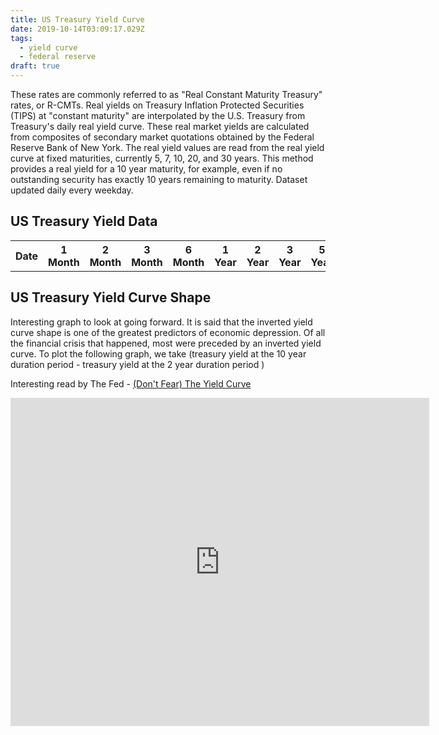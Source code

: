 ```yaml
---
title: US Treasury Yield Curve
date: 2019-10-14T03:09:17.029Z
tags:
  - yield curve
  - federal reserve
draft: true
---
```

These rates are commonly referred to as "Real Constant Maturity Treasury" rates, or R-CMTs. Real yields on Treasury Inflation Protected Securities (TIPS) at "constant maturity" are interpolated by the U.S. Treasury from Treasury's daily real yield curve. These real market yields are calculated from composites of secondary market quotations obtained by the Federal Reserve Bank of New York. The real yield values are read from the real yield curve at fixed maturities, currently 5, 7, 10, 20, and 30 years. This method provides a real yield for a 10 year maturity, for example, even if no outstanding security has exactly 10 years remaining to maturity. Dataset updated daily every weekday. 

<h2>US Treasury Yield Data</h2> <div class="table-responsive"> <table class="table table-striped table-sm" id="treasuryData"> <thead> <tr> <th>Date</th> <th>1 Month</th> <th>2 Month</th> <th>3 Month</th> <th>6 Month</th> <th>1 Year</th> <th>2 Year</th> <th>3 Year</th> <th>5 Year</th> <th>7 Year</th> <th>10 Year</th> <th>20 Year</th> <th>30 Year</th> </tr> </thead> <tbody> <tr> </tr> </tbody> </table> </div>

<script src="https://finchato.github.io/grabTreasuryData.js"></script>

<h2>US Treasury Yield Curve Shape</h2>

Interesting graph to look at going forward. It is said that the inverted yield curve shape is one of the greatest predictors of economic depression. Of all the financial crisis that happened, most were preceded by an inverted yield curve. To plot the following graph, we take (treasury yield at the 10 year duration period - treasury yield at the 2 year duration period )

Interesting read by The Fed - [(Don't Fear) The Yield Curve](https://www.federalreserve.gov/econres/notes/feds-notes/dont-fear-the-yield-curve-20180628.htm)

<iframe src="https://fred.stlouisfed.org/graph/graph-landing.php?g=lFt2&width=670&height=475" scrolling="no" frameborder="0"style="overflow:hidden; width:670px; height:525px;" allowTransparency="true"></iframe>
